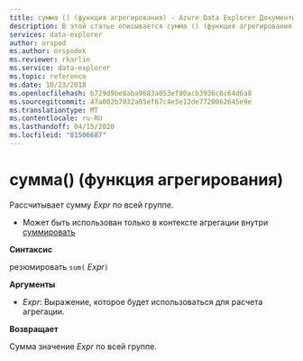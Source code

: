 ```yaml
---
title: сумма () (функция агрегирования) - Azure Data Explorer Документы Майкрософт
description: В этой статье описывается сумма () (функция агрегирования) в Azure Data Explorer.
services: data-explorer
author: orspod
ms.author: orspodek
ms.reviewer: rkarlin
ms.service: data-explorer
ms.topic: reference
ms.date: 10/23/2018
ms.openlocfilehash: b729d9be8aba9683a053ef80acb3936c0c64d6a8
ms.sourcegitcommit: 47a002b7032a05ef67c4e5e12de7720062645e9e
ms.translationtype: MT
ms.contentlocale: ru-RU
ms.lasthandoff: 04/15/2020
ms.locfileid: "81506687"
---
```

# <a name="sum-aggregation-function"></a>сумма() (функция агрегирования)

Рассчитывает сумму *Expr* по всей группе. 

* Может быть использован только в контексте агрегации внутри [суммировать](summarizeoperator.md)

**Синтаксис**

резюмировать `sum(` *Expr*`)`

**Аргументы**

* *Expr*: Выражение, которое будет использоваться для расчета агрегации. 

**Возвращает**

Сумма значение *Expr* по всей группе.
 